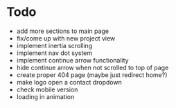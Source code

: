# Todo

- add more sections to main page
- fix/come up with new project view
- implement inertia scrolling
- implement nav dot system
- implement continue arrow functionality
- hide continue arrow when not scrolled to top of page
- create proper 404 page (maybe just redirect home?)
- make logo open a contact dropdown
- check mobile version
- loading in animation